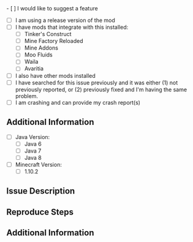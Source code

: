 <!-- MAKE YOUR ISSUE TITLE CLEAR -->
<!-- DESCRIBE YOUR ISSUE THE BEST YOU CAN -->
<!-->
<!-- DO NOT DELETE THE CONTENT ON THIS PAGE. FILL OUT ENTIRELY -->
<!-- PLEASE TICK THE CHECKBOXES BY REPLACING THE "[ ]" WITH "[x]" -->
<!-->
- [ ] I would like to suggest a feature <!-- IF YOU SELECT THIS IGNORE ALL OTHER QUESTIONS AND GO STRAIGHT TO DESCRIPTION -->
- [ ] I am using a release version of the mod
- [ ] I have mods that integrate with this installed:
     - [ ] Tinker's Construct
     - [ ] Mine Factory Reloaded
     - [ ] Mine Addons
     - [ ] Moo Fluids
     - [ ] Waila
     - [ ] Avaritia
- [ ] I also have other mods installed
- [ ] I have searched for this issue previously and it was either (1) not previously reported, or (2) previously fixed and I'm having the same problem.
- [ ] I am crashing and can provide my crash report(s)
<!-->
<!-- ADDITIONAL INFORMATION - This is optional, but can help find the problem faster -->
## Additional Information
- [ ] Java Version:
     - [ ] Java 6
     - [ ] Java 7
     - [ ] Java 8
- [ ] Minecraft Version:
     - [ ] 1.10.2

<!-- ISSUE DESCRIPTION - Please describe the issue in detail. -->
<!-- If possible refer the Forge Version, the version of the mods refered in "I have mods that integrate with this installed" -->
<!-- and if it is being used on a public modpack the name or link for that pack. -->
## Issue Description


<!-- REPRODUCE STEPS - Please describe how I can reproduce this issue below ## Reproduce Steps. -->
## Reproduce Steps


<!-- ADDITIONAL INFORMATION - Please post any crash reports, screenshots, etc. here. (use Pastebin or Imgur accordingly). You can also send the .txt of the crash-report if it is too large for paste bin -->
## Additional Information

